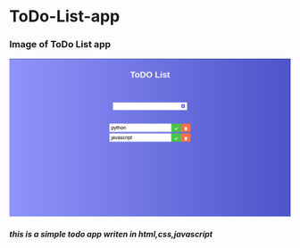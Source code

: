 # ToDo-List-app
  <h3 color="red"> Image of ToDo List app </h3>

![image of todo app ](https://github.com/Ashraful-malik/ToDo-List-app/blob/main/ToDo%20List%20app/todo.png)
<h5>this is a simple todo app writen in html,css,javascript </h5>
